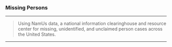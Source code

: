 ### Missing Persons

***
>Using NamUs data, a national information clearinghouse and resource center for missing, unidentified, and unclaimed person cases across the United States. 
***

